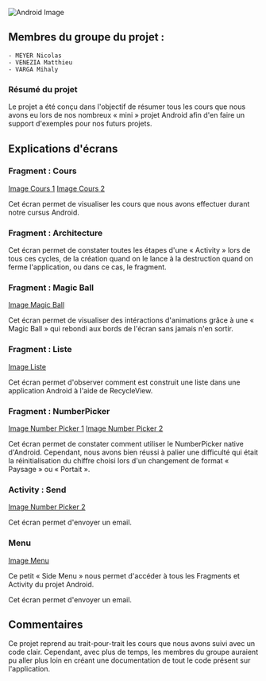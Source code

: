 ![Android Image](https://support.appsflyer.com/hc/article_attachments/115011109089/android.png)

## Membres du groupe du projet :
	- MEYER Nicolas
	- VENEZIA Matthieu 
	- VARGA Mihaly

### Résumé du projet 

Le projet a été conçu dans l'objectif de résumer tous les cours que nous avons eu lors de nos nombreux « mini » projet Android afin d'en faire un support d'exemples pour nos futurs projets. 

## Explications d'écrans 

### Fragment : Cours

[Image Cours 1](img/1.png)
[Image Cours 2](img/2.png)

Cet écran permet de visualiser les cours que nous avons effectuer durant notre cursus Android. 

### Fragment : Architecture

Cet écran permet de constater toutes les étapes d'une « Activity » lors de tous ces cycles, de la création quand on le lance à la destruction quand on ferme l'application, ou dans ce cas, le fragment. 

### Fragment : Magic Ball 

[Image Magic Ball](img/3.png)

Cet écran permet de visualiser des intéractions d'animations grâce à une « Magic Ball » qui rebondi aux bords de l'écran sans jamais n'en sortir.

### Fragment : Liste

[Image Liste](img/4.png)

Cet écran permet d'observer comment est construit une liste dans une application Android à l'aide de RecycleView. 

### Fragment : NumberPicker

[Image Number Picker 1](img/5.png)
[Image Number Picker 2](img/6.png)

Cet écran permet de constater comment utiliser le NumberPicker native d'Android. Cependant, nous avons bien réussi à palier une difficulté qui était la réinitialisation du chiffre choisi lors d'un changement de format « Paysage » ou « Portait ». 

### Activity : Send

[Image Number Picker 2](img/7.png)

Cet écran permet d'envoyer un email. 

### Menu

[Image Menu](img/8.png)

Ce petit « Side Menu » nous permet d'accéder à tous les Fragments et Activity du projet Android.

Cet écran permet d'envoyer un email. 

## Commentaires

Ce projet reprend au trait-pour-trait les cours que nous avons suivi avec un code clair. Cependant, avec plus de temps, les membres du groupe auraient pu aller plus loin en créant une documentation de tout le code présent sur l'application. 
